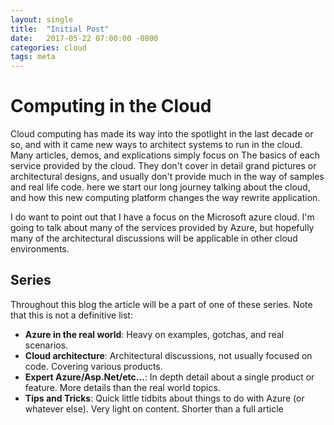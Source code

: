 ```yaml
---
layout: single
title:  "Initial Post"
date:   2017-05-22 07:00:00 -0800
categories: cloud
tags: meta
---
```

# Computing in the Cloud

Cloud computing has made its way into the spotlight in the last decade or so, and with it came new ways to architect systems to run in the cloud. Many articles, demos, and explications simply focus on The basics of each service provided by the cloud. They don't cover in detail grand pictures or architectural designs, and usually don't provide much in the way of samples and real life code. here we start our long journey talking about the cloud, and how this new computing platform changes the way rewrite application.

I do want to point out that I have a focus on the Microsoft azure cloud. I'm going to talk about many of the services provided by Azure, but hopefully many of the architectural discussions will be applicable in other cloud environments.

## Series
Throughout this blog the article will be a part of one of these series. Note that this is not a definitive list:
* **Azure in the real world**: Heavy on examples, gotchas, and real scenarios.
* **Cloud architecture**: Architectural discussions, not usually focused on code. Covering various products.
* **Expert Azure/Asp.Net/etc...**: In depth detail about a single product or feature. More details than the real world topics.
* **Tips and Tricks**: Quick little tidbits about things to do with Azure (or whatever else). Very light on content. Shorter than a full article




